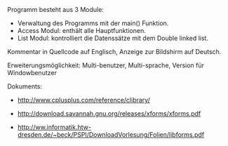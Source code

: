 <libforms required>
Programm besteht aus 3 Module:

 - Verwaltung des Programms mit der main() Funktion.
 - Access Modul: enthält alle Hauptfunktionen.
 - List Modul: kontrolliert die Datenssätze mit dem Double linked list.

Kommentar in Quellcode auf Englisch, Anzeige zur Bildshirm auf Deutsch.

Erweiterungsmöglichkeit: Multi-benutzer, Multi-sprache, Version für Windowbenutzer

Dokuments:

- http://www.cplusplus.com/reference/clibrary/

- http://download.savannah.gnu.org/releases/xforms/xforms.pdf

- http://ww.informatik.htw-dresden.de/~beck/PSPI/DownloadVorlesung/Folien/libforms.pdf
